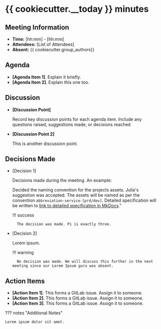 # {{ cookiecutter.__today }} minutes

## Meeting Information
- **Time:** [hh:mm] - [hh:mm] 
- **Attendees:** [List of Attendees]
- **Absent:** {{  cookiecutter.group_authors}}

## Agenda
* **[Agenda Item 1]**. Explain it briefly.
* **[Agenda Item 2]**. Explain this one too.

## Discussion

* **[Discussion Point]**

    Record key discussion points for each agenda item. Include any questions raised, suggestions made, or decisions reached

* **[Discussion Point 2]**

    This is another discussion point.

## Decisions Made

* [Decision 1]

    Decisions made during the meeting. An example: 
    
    Decided the naming convention for the projects assets. Julia's suggestion was accepted. The assets will be named as per the convention `abbreviation-service-[prd/dev]`. Detailed specification will be written to [link to detailed specification in MkDocs](#)."

    !!! success

        The decision was made. Pi is exactly three.

* [Decision 2]

    Lorem ipsum.

    !!! warning

        No decision was made. We will discuss this further in the next meeting since our Lorem Ipsum guru was absent.

## Action Items
- **[Action Item 1]**. This forms a GitLab issue. Assign it to someone.
- **[Action Item 2]**. This forms a GitLab issue. Assign it to someone.
- **[Action Item 3]**. This forms a GitLab issue. Assign it to someone.

??? notes "Additional Notes"

    Lorem ipsum dolor sit amet.
